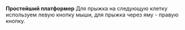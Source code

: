 **Простейший платформер**
Для прыжка на следующую клетку используем левую кнопку мыши, для прыжка через яму - правую кнопку.